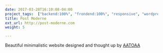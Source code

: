 ```yaml
---
date: 2017-03-28T16:10:08-04:00
project_tags:  ["backend:100%", "frondend:100%", "responsive", "wordpress"]
title: Post Moderne
ext_url: http://post-moderne.com
weight: 5

---
```

Beautiful minimalistic website designed and thought up by [AATOAA](http://www.aatoaa.com/)

